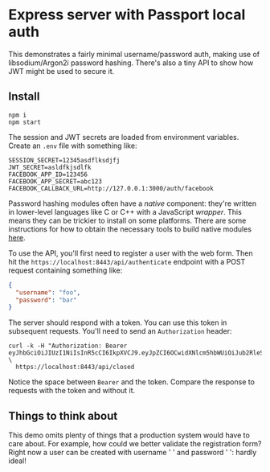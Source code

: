 # Express server with Passport local auth

This demonstrates a fairly minimal username/password auth, making use of libsodium/Argon2i password hashing. There's also a tiny API to show how JWT might be used to secure it.


## Install

```shell
npm i
npm start
```

The session and JWT secrets are loaded from environment variables. Create an `.env` file with something like:

```shell
SESSION_SECRET=12345asdflksdjfj
JWT_SECRET=asldfkjsdlfk
FACEBOOK_APP_ID=123456
FACEBOOK_APP_SECRET=abc123
FACEBOOK_CALLBACK_URL=http://127.0.0.1:3000/auth/facebook
```

Password hashing modules often have a _native_ component: they're written in lower-level languages like C or C++ with a JavaScript _wrapper_. This means they can be trickier to install on some platforms. There are some instructions for how to obtain the necessary tools to build native modules [here](https://github.com/dev-academy-programme/orientation/tree/master/3-installation/node.md).

To use the API, you'll first need to register a user with the web form. Then hit the `https://localhost:8443/api/authenticate` endpoint with a POST request containing something like:

```json
{ 
  "username": "foo",
  "password": "bar"
}
```

The server should respond with a token. You can use this token in subsequent requests. You'll need to send an `Authorization` header:

```shell
curl -k -H "Authorization: Bearer eyJhbGciOiJIUzI1NiIsInR5cCI6IkpXVCJ9.eyJpZCI6OCwidXNlcm5hbWUiOiJub2RleSIsImlhdCI6MTQ4NTM5NDc3MCwiZXhwIjoxNDg1NDgxMTcwfQ.EVo65RYtRlA9HTOiIqaG_aDfSE7xMedbr7JMeDlt5kE" \
  https://localhost:8443/api/closed
```

Notice the space between `Bearer` and the token. Compare the response to requests with the token and without it.


## Things to think about

This demo omits plenty of things that a production system would have to care about. For example, how could we better validate the registration form? Right now a user can be created with username ' ' and password ' ': hardly ideal!

